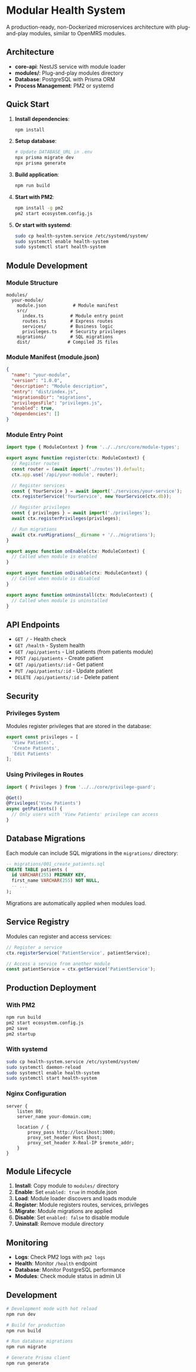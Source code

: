 # Modular Health System

A production-ready, non-Dockerized microservices architecture with plug-and-play modules, similar to OpenMRS modules.

## Architecture

- **core-api**: NestJS service with module loader
- **modules/**: Plug-and-play modules directory
- **Database**: PostgreSQL with Prisma ORM
- **Process Management**: PM2 or systemd

## Quick Start

1. **Install dependencies**:
   ```bash
   npm install
   ```

2. **Setup database**:
   ```bash
   # Update DATABASE_URL in .env
   npx prisma migrate dev
   npx prisma generate
   ```

3. **Build application**:
   ```bash
   npm run build
   ```

4. **Start with PM2**:
   ```bash
   npm install -g pm2
   pm2 start ecosystem.config.js
   ```

5. **Or start with systemd**:
   ```bash
   sudo cp health-system.service /etc/systemd/system/
   sudo systemctl enable health-system
   sudo systemctl start health-system
   ```

## Module Development

### Module Structure
```
modules/
  your-module/
    module.json          # Module manifest
    src/
      index.ts          # Module entry point
      routes.ts         # Express routes
      services/         # Business logic
      privileges.ts     # Security privileges
    migrations/         # SQL migrations
    dist/              # Compiled JS files
```

### Module Manifest (module.json)
```json
{
  "name": "your-module",
  "version": "1.0.0",
  "description": "Module description",
  "entry": "dist/index.js",
  "migrationsDir": "migrations",
  "privilegesFile": "privileges.js",
  "enabled": true,
  "dependencies": []
}
```

### Module Entry Point
```typescript
import type { ModuleContext } from '../../src/core/module-types';

export async function register(ctx: ModuleContext) {
  // Register routes
  const router = (await import('./routes')).default;
  ctx.app.use('/api/your-module', router);

  // Register services
  const { YourService } = await import('./services/your-service');
  ctx.registerService('YourService', new YourService(ctx.db));

  // Register privileges
  const { privileges } = await import('./privileges');
  await ctx.registerPrivileges(privileges);

  // Run migrations
  await ctx.runMigrations(__dirname + '/../migrations');
}

export async function onEnable(ctx: ModuleContext) {
  // Called when module is enabled
}

export async function onDisable(ctx: ModuleContext) {
  // Called when module is disabled
}

export async function onUninstall(ctx: ModuleContext) {
  // Called when module is uninstalled
}
```

## API Endpoints

- `GET /` - Health check
- `GET /health` - System health
- `GET /api/patients` - List patients (from patients module)
- `POST /api/patients` - Create patient
- `GET /api/patients/:id` - Get patient
- `PUT /api/patients/:id` - Update patient
- `DELETE /api/patients/:id` - Delete patient

## Security

### Privileges System
Modules register privileges that are stored in the database:
```typescript
export const privileges = [
  'View Patients',
  'Create Patients',
  'Edit Patients'
];
```

### Using Privileges in Routes
```typescript
import { Privileges } from '../../core/privilege-guard';

@Get()
@Privileges('View Patients')
async getPatients() {
  // Only users with 'View Patients' privilege can access
}
```

## Database Migrations

Each module can include SQL migrations in the `migrations/` directory:
```sql
-- migrations/001_create_patients.sql
CREATE TABLE patients (
  id VARCHAR(255) PRIMARY KEY,
  first_name VARCHAR(255) NOT NULL,
  -- ...
);
```

Migrations are automatically applied when modules load.

## Service Registry

Modules can register and access services:
```typescript
// Register a service
ctx.registerService('PatientService', patientService);

// Access a service from another module
const patientService = ctx.getService('PatientService');
```

## Production Deployment

### With PM2
```bash
npm run build
pm2 start ecosystem.config.js
pm2 save
pm2 startup
```

### With systemd
```bash
sudo cp health-system.service /etc/systemd/system/
sudo systemctl daemon-reload
sudo systemctl enable health-system
sudo systemctl start health-system
```

### Nginx Configuration
```nginx
server {
    listen 80;
    server_name your-domain.com;

    location / {
        proxy_pass http://localhost:3000;
        proxy_set_header Host $host;
        proxy_set_header X-Real-IP $remote_addr;
    }
}
```

## Module Lifecycle

1. **Install**: Copy module to `modules/` directory
2. **Enable**: Set `enabled: true` in module.json
3. **Load**: Module loader discovers and loads module
4. **Register**: Module registers routes, services, privileges
5. **Migrate**: Module migrations are applied
6. **Disable**: Set `enabled: false` to disable module
7. **Uninstall**: Remove module directory

## Monitoring

- **Logs**: Check PM2 logs with `pm2 logs`
- **Health**: Monitor `/health` endpoint
- **Database**: Monitor PostgreSQL performance
- **Modules**: Check module status in admin UI

## Development

```bash
# Development mode with hot reload
npm run dev

# Build for production
npm run build

# Run database migrations
npm run migrate

# Generate Prisma client
npm run generate
```